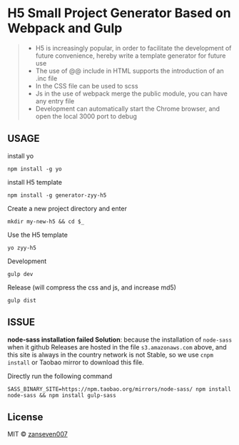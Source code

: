 # H5 Small Project Generator Based on Webpack and Gulp

> - H5 is increasingly popular, in order to facilitate the development of future convenience, hereby write a template generator for future use
> - The use of @@ include in HTML supports the introduction of an .inc file
> - In the CSS file can be used to scss
> - Js in the use of webpack merge the public module, you can have any entry file
> - Development can automatically start the Chrome browser, and open the local 3000 port to debug

## USAGE
install yo

```
npm install -g yo
```
install H5 template

```
npm install -g generator-zyy-h5
```
Create a new project directory and enter

```
mkdir my-new-h5 && cd $_
```
Use the H5 template

```
yo zyy-h5
```

Development

```
gulp dev
```
Release (will compress the css and js, and increase md5)
```
gulp dist
```

## ISSUE

**node-sass installation failed Solution**: because the installation of `node-sass` when it github Releases are hosted in the file `s3.amazonaws.com` above, and this site is always in the country network is not Stable, so we use `cnpm install` or Taobao mirror to download this file.

Directly run the following command

```
SASS_BINARY_SITE=https://npm.taobao.org/mirrors/node-sass/ npm install node-sass && npm install gulp-sass
```

## License
MIT © [zanseven007](https://github.com/zanseven007)
